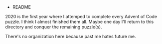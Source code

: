 
* README

2020 is the first year where I attemped to complete every Advent of Code puzzle. I think I almost finished them all. Maybe one day I'll return to this directory and conquer the remaining puzzle(s).

There's no organization here because past me hates future me.

